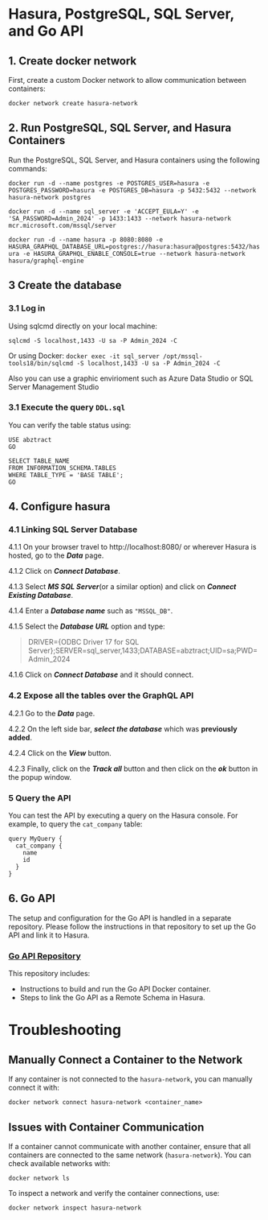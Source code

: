 # Hasura, PostgreSQL, SQL Server, and Go API

## 1. Create docker network

First, create a custom Docker network to allow communication between containers:

`docker network create hasura-network`

## 2. Run PostgreSQL, SQL Server, and Hasura Containers

Run the PostgreSQL, SQL Server, and Hasura containers using the following commands:

`docker run -d --name postgres -e POSTGRES_USER=hasura -e POSTGRES_PASSWORD=hasura -e POSTGRES_DB=hasura -p 5432:5432 --network hasura-network postgres`

`docker run -d --name sql_server -e 'ACCEPT_EULA=Y' -e 'SA_PASSWORD=Admin_2024' -p 1433:1433 --network hasura-network mcr.microsoft.com/mssql/server`

`docker run -d --name hasura -p 8080:8080 -e HASURA_GRAPHQL_DATABASE_URL=postgres://hasura:hasura@postgres:5432/hasura -e HASURA_GRAPHQL_ENABLE_CONSOLE=true --network hasura-network hasura/graphql-engine`

## 3 Create the database

### 3.1 Log in

Using sqlcmd directly on your local machine:

`sqlcmd -S localhost,1433 -U sa -P Admin_2024 -C`

Or using Docker:
`docker exec -it sql_server /opt/mssql-tools18/bin/sqlcmd -S localhost,1433 -U sa -P Admin_2024 -C`

Also you can use a graphic envirioment such as Azure Data Studio or SQL Server Management Studio

### 3.1 Execute the query `DDL.sql`

You can verify the table status using:

```
USE abztract
GO
```
```
SELECT TABLE_NAME
FROM INFORMATION_SCHEMA.TABLES
WHERE TABLE_TYPE = 'BASE TABLE';
GO
```

## 4. Configure hasura

### 4.1 Linking SQL Server Database

4.1.1 On your browser travel to http://localhost:8080/ or wherever Hasura is hosted, go to the **_Data_** page.

4.1.2 Click on **_Connect Database_**.

4.1.3 Select **_MS SQL Server_**(or a similar option) and click on **_Connect Existing Database_**.

4.1.4 Enter a **_Database name_** such as `"MSSQL_DB"`.

4.1.5 Select the **_Database URL_** option and type:

> DRIVER={ODBC Driver 17 for SQL Server};SERVER=sql_server,1433;DATABASE=abztract;UID=sa;PWD=Admin_2024

4.1.6 Click on **_Connect Database_** and it should connect.

### 4.2 Expose all the tables over the GraphQL API

4.2.1 Go to the **_Data_** page.

4.2.2 On the left side bar, **_select the database_** which was **previously added**.

4.2.4 Click on the **_View_** button.

4.2.3 Finally, click on the **_Track all_** button and then click on the **_ok_** button in the popup window.

### 5 Query the API

You can test the API by executing a query on the Hasura console. For example, to query the `cat_company` table:

```
query MyQuery {
  cat_company {
    name
    id
  }
}
```

## 6. Go API

The setup and configuration for the Go API is handled in a separate repository. Please follow the instructions in that repository to set up the Go API and link it to Hasura.

### [Go API Repository](https://github.com/Abztract-inventory/graphql-api)

This repository includes:

- Instructions to build and run the Go API Docker container.
- Steps to link the Go API as a Remote Schema in Hasura.

# Troubleshooting

## Manually Connect a Container to the Network

If any container is not connected to the `hasura-network`, you can manually connect it with:

`docker network connect hasura-network <container_name>`

## Issues with Container Communication

If a container cannot communicate with another container, ensure that all containers are connected to the same network (`hasura-network`). You can check available networks with:

`docker network ls`

To inspect a network and verify the container connections, use:

`docker network inspect hasura-network`

